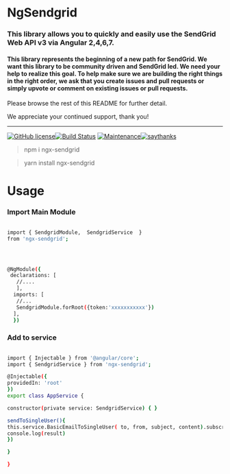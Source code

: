# NgSendgrid


### This library allows you to quickly and easily use the SendGrid Web API v3 via Angular 2,4,6,7.



#### This library represents the beginning of a new path for SendGrid. We want this library to be community driven and SendGrid led. We need your help to realize this goal. To help make sure we are building the right things in the right order, we ask that you create issues and pull requests or simply upvote or comment on existing issues or pull requests.

Please browse the rest of this README for further detail.

We appreciate your continued support, thank you!


___

[![GitHub license](https://img.shields.io/github/license/Naereen/StrapDown.js.svg)](https://opensource.org/licenses/MIT)[![Build Status](https://travis-ci.org/ajanieniolasolomon/ng-sendgrid.svg?branch=master)](https://travis-ci.org/ajanieniolasolomon/ng-sendgrid)
[![Maintenance](https://img.shields.io/badge/Maintained%3F-yes-green.svg)](https://github.com/ajanieniolasolomon/ng-dialogflow/)[![saythanks](https://img.shields.io/badge/say-thanks-ff69b4.svg)]()


 > npm i ngx-sendgrid
  


> yarn install ngx-sendgrid


 # Usage

 ### Import  Main Module

```bash

import { SendgridModule,  SendgridService  } 
from 'ngx-sendgrid';




@NgModule({
 declarations: [
   //....
   ],
  imports: [
   //...
   SendgridModule.forRoot({token:'xxxxxxxxxxx'})
  ],
  })
   ```
  ###  Add to service
   ```bash

import { Injectable } from '@angular/core';
 import { SendgridService } from 'ngx-sendgrid';

@Injectable({
  providedIn: 'root'
})
export class AppService {

 constructor(private service: SendgridService) { }

sendToSingleUser(){
this.service.BasicEmailToSingleUser( to, from, subject, content).subscribe(result=>{
  console.log(result)
})

  }

}




   